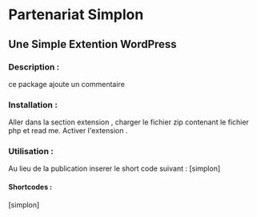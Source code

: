 ﻿# Partenariat Simplon
## Une Simple Extention WordPress

### Description :

ce package ajoute un commentaire 

### Installation :

Aller dans la section extension , charger le fichier zip contenant le fichier php et read me. Activer l'extension .

### Utilisation :

Au lieu de la publication inserer le short code suivant : [simplon]


#### Shortcodes :
[simplon]
